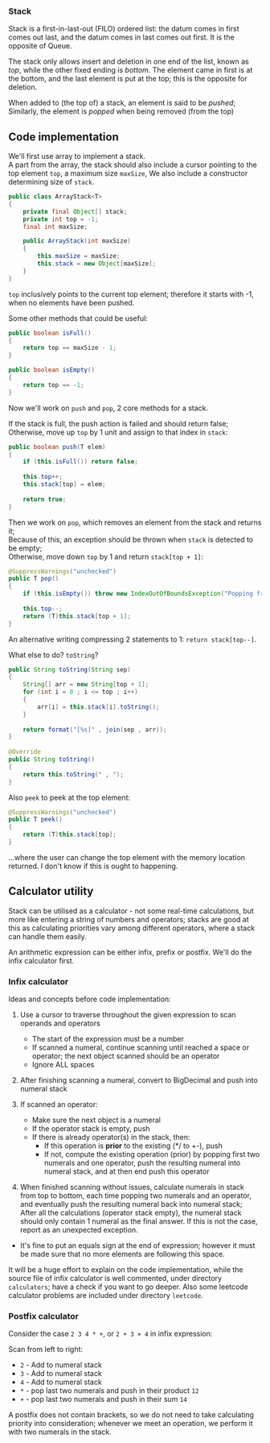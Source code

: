 ### Stack
Stack is a first-in-last-out (FILO) ordered list: the datum comes in first comes out last, and the datum comes in last comes out first. It is the opposite of Queue.

The stack only allows insert and deletion in one end of the list, known as *top*, while the other fixed ending is *bottom*. The element came in first is at the bottom, and the last element is put at the top; this is the opposite for deletion.

When added to (the top of) a stack, an element is said to be *pushed*; Similarly, the element is *popped* when being removed (from the top) 

## Code implementation
We'll first use array to implement a stack.</br>
A part from the array, the stack should also include a cursor pointing to the top element `top`, a maximum size `maxSize`, 
We also include a constructor determining size of `stack`.
```java
public class ArrayStack<T>
{
	private final Object[] stack;
	private int top = -1;
	final int maxSize;

	public ArrayStack(int maxSize)
	{
		this.maxSize = maxSize;
		this.stack = new Object[maxSize];
	}
}
```
`top` inclusively points to the current top element; therefore it starts with -1, when no elements have been pushed.

Some other methods that could be useful:
```java
public boolean isFull()
{
	return top == maxSize - 1;
}

public boolean isEmpty()
{
	return top == -1;
}
```

Now we'll work on `push` and `pop`, 2 core methods for a stack.

If the stack is full, the push action is failed and should return false;</br>
Otherwise, move up `top` by 1 unit and assign to that index in `stack`:
```java
public boolean push(T elem)
{
	if (this.isFull()) return false;
	
	this.top++;
	this.stack[top] = elem;
                                     
	return true;
}
```

Then we work on `pop`, which removes an element from the stack and returns it;</br>
Because of this, an exception should be thrown when `stack` is detected to be empty;</br>
Otherwise, move down `top` by 1 and return `stack[top + 1]`:
```java
@SuppressWarnings("unchecked")
public T pop()
{
	if (this.isEmpty()) throw new IndexOutOfBoundsException("Popping from an empty stack");
                                                                                            
	this.top--;
	return (T)this.stack[top + 1];
}
```

An alternative writing compressing 2 statements to 1: `return stack[top--]`.

What else to do? `toString`?
```java
public String toString(String sep)
{
	String[] arr = new String[top + 1];
	for (int i = 0 ; i <= top ; i++)
	{
		arr[i] = this.stack[i].toString();
	}
                                             
	return format("[%s]" , join(sep , arr));
}
                                             
@Override
public String toString()
{
	return this.toString(" , ");
}
```

Also `peek` to peek at the top element:
```java
@SuppressWarnings("unchecked")
public T peek()
{
	return (T)this.stack[top];
}
```
...where the user can change the top element with the memory location returned. I don't know if this is ought to happening.

## Calculator utility
Stack can be utilised as a calculator - not some real-time calculations, but more like entering a string of numbers and operators;
stacks are good at this as calculating priorities vary among different operators, where a stack can handle them easily.

An arithmetic expression can be either infix, prefix or postfix. We'll do the infix calculator first. 

### Infix calculator
Ideas and concepts before code implementation:
1. Use a cursor to traverse throughout the given expression to scan operands and operators
	* The start of the expression must be a number
	* If scanned a numeral, continue scanning until reached a space or operator; the next object scanned should be an operator
	* Ignore ALL spaces

2. After finishing scanning a numeral, convert to BigDecimal and push into numeral stack

3. If scanned an operator:
	* Make sure the next object is a numeral
	* If the operator stack is empty, push
	* If there is already operator(s) in the stack, then:
		* If this operation is __prior__ to the existing (*/ to +-), push
		* If not, compute the existing operation (prior) by popping first two numerals and one operator, push the resulting numeral into numeral stack, and at then end push this operator

4. When finished scanning without issues, calculate numerals in stack from top to bottom, each time popping two numerals and an operator, and eventually push the resulting numeral back into numeral stack;</br>
After all the calculations (operator stack empty), the numeral stack should only contain 1 numeral as the final answer. If this is not the case, report as an unexpected exception.
* It's fine to put an equals sign at the end of expression; however it must be made sure that no more elements are following this space.

It will be a huge effort to explain on the code implementation, while the source file of infix calculator is well commented, under directory `calculators`; have a check if you want to go deeper.
Also some leetcode calculator problems are included under directory `leetcode`.

### Postfix calculator
Consider the case `2 3 4 * +`, or `2 + 3 × 4` in infix expression:

Scan from left to right:
* `2` - Add to numeral stack
* `3` - Add to numeral stack
* `4` - Add to numeral stack
* `*` - pop last two numerals and push in their product `12`
* `+` - pop last two numerals and push in their sum `14`

A postfix does not contain brackets, so we do not need to take calculating priority into consideration; whenever we meet an operation, we perform it with two numerals in the stack.